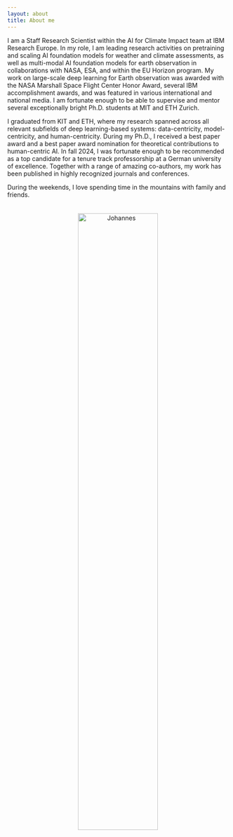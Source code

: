 ```yaml
---
layout: about
title: About me
---
```


I am a Staff Research Scientist within the AI for Climate Impact team at IBM Research Europe. In my role, I am leading research activities on pretraining and scaling AI foundation models for weather and climate assessments, as well as multi-modal AI foundation models for earth observation in collaborations with NASA, ESA, and within the EU Horizon program. My work on large-scale deep learning for Earth observation was awarded with the NASA Marshall Space Flight Center Honor Award, several IBM accomplishment awards, and was featured in various international and national media. I am fortunate enough to be able to supervise and mentor several exceptionally bright Ph.D. students at MIT and ETH Zurich. 
    
I graduated from KIT and ETH, where my research spanned across all relevant subfields of deep learning-based systems: data-centricity, model-centricity, and human-centricity. During my Ph.D., I received a best paper award and a best paper award nomination for theoretical contributions to human-centric AI. In fall 2024, I was fortunate enough to be recommended as a top candidate for a tenure track professorship at a German university of excellence. Together with a range of amazing co-authors, my work has been published in highly recognized journals and conferences.

During the weekends, I love spending time in the mountains with family and friends.

<p style="text-align:center;">
<img src="https://raw.githubusercontent.com/jhnnsjkbk/jhnnsjkbk.github.io/master/assets/images/banners/skiing.png"
     alt="Johannes"
     width="60%" height="60%"
     style="margin-top: 20px;" />
